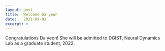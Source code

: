 ```yaml
---
layout: post
title:  Welcome Da yeon
date:   2021-09-01
excerpt: >
---
```



  Congratulations Da yeon!  She will be admitted to DGIST, Neural Dynamics Lab as a graduate student, 2022. 
